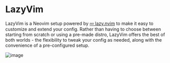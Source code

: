 # LazyVim

LazyVim is a Neovim setup powered by [💤 lazy.nvim](https://github.com/folke/lazy.nvim)
to make it easy to customize and extend your config.
Rather than having to choose between starting from scratch or using a
pre-made distro, LazyVim offers the best of both worlds - the flexibility
to tweak your config as needed, along with the convenience of a pre-configured setup.

![image](https://user-images.githubusercontent.com/292349/211285846-0b7bb3bf-0462-4029-b64c-4ee1d037fc1c.png)
